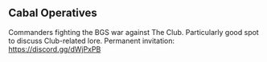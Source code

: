 ## Cabal Operatives

Commanders fighting the BGS war against The Club.  Particularly good spot to discuss
Club-related lore.  Permanent invitation: https://discord.gg/dWjPxPB
